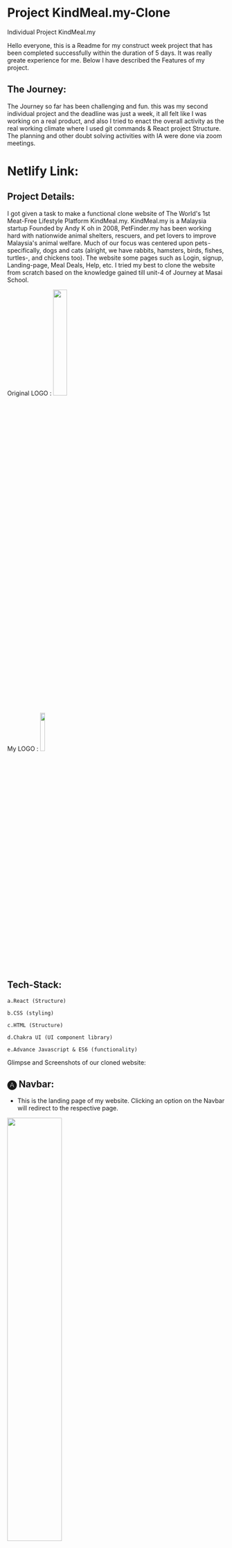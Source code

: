 # Project KindMeal.my-Clone
Individual Project KindMeal.my

Hello everyone, this is a Readme for my construct week project that has been completed successfully within the duration of 5 days. It was really greate experience for me. Below I have described the Features of my project.


## The Journey:

The Journey so far has been challenging and fun. this was my second individual project and the deadline was just a week, it all felt like I was working on a real product, and also I tried to enact the overall activity as the real working climate where I used git commands & React project Structure. The planning and other doubt solving activities with IA were done via zoom meetings.

# Netlify Link:

## Project Details:

I got given a task to make a functional clone website of The World's 1st Meat-Free Lifestyle Platform KindMeal.my. KindMeal.my is a Malaysia startup Founded by Andy K oh in 2008, PetFinder.my has been working hard with nationwide animal shelters, rescuers, and pet lovers to improve Malaysia's animal welfare. Much of our focus was centered upon pets - specifically, dogs and cats (alright, we have rabbits, hamsters, birds, fishes, turtles-, and chickens too). The website some pages such as Login, signup, Landing-page, Meal Deals, Help, etc.
I tried my best to clone the website from scratch based on the knowledge gained till unit-4 of Journey at Masai School.

Original LOGO :
   <img width="25%" src="https://cdn-images-1.medium.com/max/800/1*ytRsXnjUIdbvycyeZZg6hA.png">     
My LOGO :
   <img width="15%" src="./src/Images/MyMeal.png">
<br />


## Tech-Stack:

    a.React (Structure)

    b.CSS (styling)

    c.HTML (Structure)

    d.Chakra UI (UI component library)

    e.Advance Javascript & ES6 (functionality)

 

Glimpse and Screenshots of our cloned website:

## 🅐 Navbar:

- This is the landing page of my website. Clicking an option on the Navbar will redirect to the respective page.

<img width="50%" src="./src/Images/Navbar.PNG">

## 🅑 Home Page:

- The images on the home page are linked to all Pages. Hence clicking on it will ensure successful redirection to the next Page.

- This project have a feature like Slideshows of food Images along with Hotel Image. & can be accessable by clicking on below small previews.

- Recent Facebook posts by KindMeal.my, Yummylicious Moments, Discover Restaurants, etc.

- Content page with KindMeal.my official social media link, contacts, policies, information, account, and address.

<img width="50%" src="./src/Images/Home.png">

## Footer bar:
- Here we have functions such as KindMeal.my official social media link, contacts, policies, and information. account, and address.

- KindMeal.my official social media link, contacts, policies, and information. account, and address.

<img width="50%" src="./src/Images/Footer.PNG">

## 🅒 Signup:

- Here we have a Modal Function on any page when users click on signup they get a popup on the screen with two options like FoodLover & Restaurant / Shop Owner.

<img width="50%" src="./src/Images/Signup.png">

## 🅓Login page:

- Here we have a Modal Function on any page when users click on Login they get a popup on the screen. If the user is registered with the website, only then he/she can log in with their respective email id & password.
   Default Email : "student@masai.com"
   Default Password : "masai@123"
<img width="50%" src="./src/Images/Login.png">


## 🅔 Meal Deals:

- Users get a Button for the Next Page to get Next more Deals.

- Users get a Button for the Previous Page to get Previous Deals.

- Users can Paginate on any meals pages by clicking on numbers

<img width="50%" src="./src/Images/MealDeal.png">


## 🅕 Help:

- On the Help Section, users get multiple options for help just like advertising help, General Help, Contact Us, etc.

<img width="50%" src="./src/Images/Help.png">

Technically Help is the last page developed for the best User Interface UI smooth Operations.


